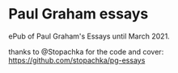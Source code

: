 # Paul Graham essays
ePub of Paul Graham's Essays until March 2021.

thanks to @Stopachka for the code and cover: https://github.com/stopachka/pg-essays
